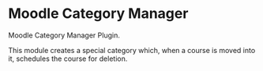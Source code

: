 Moodle Category Manager
===================

Moodle Category Manager Plugin.

This module creates a special category which, when a course is moved into it, schedules the course for deletion.